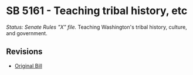 # SB 5161 - Teaching tribal history, etc
*Status: Senate Rules "X" file.*
Teaching Washington's tribal history, culture, and government.

## Revisions
* [Original Bill](1/)